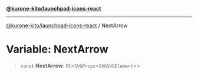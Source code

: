 [**@kurone-kito/launchpad-icons-react**](../README.md)

***

[@kurone-kito/launchpad-icons-react](../globals.md) / NextArrow

# Variable: NextArrow

> `const` **NextArrow**: `FC`\<`SVGProps`\<`SVGSVGElement`\>\>
